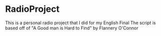 # RadioProject
This is a personal radio project that I did for my English Final
The script is based off of "A Good man is Hard to Find" by Flannery O'Connor
